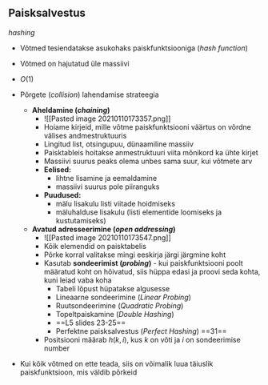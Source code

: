 ## Paisksalvestus
*hashing*
- Võtmed tesiendatakse asukohaks paiskfunktsiooniga (*hash function*)
- Võtmed on hajutatud üle massiivi 
- $O(1)$
- Põrgete (*collision*) lahendamise strateegia
	- **Aheldamine (*chaining*)**
		- ![[Pasted image 20210110173357.png]]
		- Hoiame kirjeid, mille võtme paiskfunktsiooni väärtus on võrdne välises andmestruktuuris
		- Lingitud list, otsingupuu, dünaamiline massiiv
		- Paisktableis hoitakse anmestruktuuri viita mõnikord ka ühte kirjet
		- Massiivi suurus peaks olema unbes sama suur, kui võtmete arv
		- **Eelised:**
			- lihtne lisamine ja eemaldamine
			- massiivi suurus pole piiranguks
		- **Puudused:**
			- mälu lisakulu listi viitade hoidmiseks
			- mäluhalduse lisakulu (listi elementide loomiseks ja kustutamiseks)
	- **Avatud adresseerimine (*open addressing*)**
		- ![[Pasted image 20210110173547.png]]
		- Kõik elemendid on paisktabelis
		- Põrke korral valitakse mingi eeskirja järgi järgmine koht
		- Kasutab **sondeerimist (*probing*)** - kui paiskfunktsiooni poolt määratud koht on hõivatud, siis hüppa edasi ja proovi seda kohta, kuni leiad vaba koha
			- Tabeli lõpust hüpatakse algusesse
			- Lineaarne sondeerimine (*Linear Probing*)
			- Ruutsondeerimine (*Quadratic Probing*)
			- Topeltpaiskamine (*Double Hashing*)
			- ==L5 slides 23-25==
			- Perfektne paisksalvestus (*Perfect Hashing*) ==31==
		- Positsiooni määrab $h(k,i)$, kus $k$ on võti ja $i$ on sondeerimise number
		
- Kui kõik võtmed on ette teada, siis on võimalik luua täiuslik paiskfunktsioon, mis väldib põrkeid